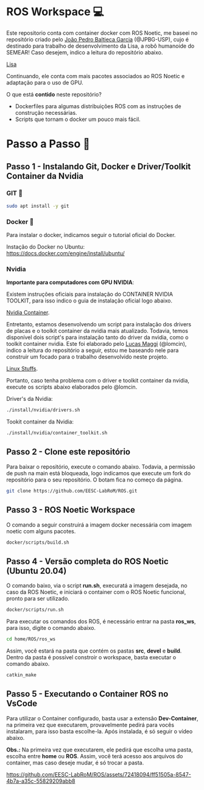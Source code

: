 # ROS Workspace 💻
<p align="justify">

Este repositorio conta com container docker com ROS Noetic, me baseei no repositório criado pelo [João Pedro Baltieca Garcia](https://github.com/JPBG-USP) (@JPBG-USP), cujo é destinado para trabalho de desenvolvimento da Lisa, a robô humanoide do SEMEAR! Caso desejem, indico a leitura do repositório abaixo. 
</p>

[Lisa](https://github.com/Grupo-SEMEAR-USP/Lisa)

<p align="justify">

Continuando, ele conta com mais pacotes associados ao ROS Noetic e adaptação para o uso de GPU.  

O que está **contido** neste repositório?
* Dockerfiles para algumas distribuições ROS com as instruções de construção necessárias.
* Scripts que tornam o docker um pouco mais fácil.
</p>

# Passo a Passo 🚀

## Passo 1 - Instalando Git, Docker e Driver/Toolkit Container da Nvidia

### GIT 🌳

```bash
sudo apt install -y git
```

### Docker 🐳

<p align="justify">

Para instalar o docker, indicamos seguir o tutorial oficial do Docker.

Instação do Docker no Ubuntu: https://docs.docker.com/engine/install/ubuntu/
</p>

### Nvidia

**Importante para computadores com GPU NVIDIA**: 

<p align="justify">

Existem instruções oficiais para instalação do CONTAINER NVIDIA TOOLKIT, para isso indico o guia de instalação oficial logo abaixo. 
</p>

[Nvidia Container](https://docs.nvidia.com/datacenter/cloud-native/container-toolkit/latest/install-guide.html).

<p align="justify">

Entretanto, estamos desenvolvendo um script para instalação dos drivers de placas e o toolkit container da nvidia mais atualizado. Todavia, temos disponível dois script's para instalação tanto do driver da nvidia, como o toolkit container nvidia. Este foi elaborado pelo [Lucas Maggi](https://github.com/lomcin) (@lomcin), indico a leitura do repositório a seguir, estou me baseando nele para construir um focado para o trabalho desenvolvido neste projeto.
</p>

[Linux Stuffs](https://github.com/lomcin/linux-stuffs/tree/master?tab=readme-ov-file#nvidia). 

<p align="justify">

Portanto, caso tenha problema com o driver e toolkit container da nvidia, execute os scripts abaixo elaborados pelo @lomcin. 
</p>

Driver's da Nvidia:

```bash
./install/nvidia/drivers.sh
```

Tookit container da Nvidia:

```bash
./install/nvidia/container_toolkit.sh
```

## Passo 2 - Clone este repositório

<p align="justify">

Para baixar o repositório, execute o comando abaixo. Todavia, a permissão de push na main está bloqueada, logo indicamos que execute um fork do repositório para o seu repositório. O botam fica no começo da página. 
</p>

```bash
git clone https://github.com/EESC-LabRoM/ROS.git
```
## Passo 3 - ROS Noetic Workspace 

<p align="justify">

O comando a seguir construirá a imagem docker necessária com imagem noetic com alguns pacotes.
</p>

```bash
docker/scripts/build.sh 
```

## Passo 4 - Versão completa do ROS Noetic (Ubuntu 20.04)

<p align="justify">

O comando baixo, via o script **run.sh**, execuratá a imagem desejada, no caso da ROS Noetic, e iniciará o container com o ROS Noetic funcional, pronto para ser utilizado. 
</p>

```bash
docker/scripts/run.sh
```
<p align="justify">

Para executar os comandos dos ROS, é necessário entrar na pasta **ros_ws**, para isso, digite o comando abaixo.
</p>

```bash
cd home/ROS/ros_ws
```
<p align="justify">

Assim, você estará na pasta que contém os pastas **src**, **devel** e **build**. Dentro da pasta é possível constroir o workspace, basta executar o comando abaixo. 
</p>

```bash
catkin_make
```

## Passo 5 - Executando o Container ROS no VsCode

<p align="justify">

Para utilizar o Container configurado, basta usar a extensão **Dev-Container**, na primeira vez que executarem, provavelmente pedirá para vocês instalaram, para isso basta escolhe-la. Após instalada, é só seguir o vídeo abaixo.
</p>

<p align="justify">

**Obs.:** Na primeira vez que executarem, ele pedirá que escolha uma pasta, escolha entre **home** ou **ROS**. Assim, você terá acesso aos arquivos do container, mas caso deseje mudar, é só trocar a pasta. 
</p>

https://github.com/EESC-LabRoM/ROS/assets/72418094/ff51505a-8547-4b7a-a35c-55829209abb8








